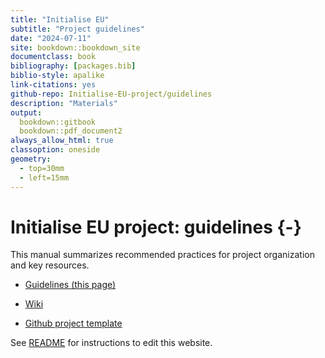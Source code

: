 ```yaml
--- 
title: "Initialise EU"
subtitle: "Project guidelines"
date: "2024-07-11"
site: bookdown::bookdown_site
documentclass: book
bibliography: [packages.bib]
biblio-style: apalike
link-citations: yes
github-repo: Initialise-EU-project/guidelines
description: "Materials"
output:
  bookdown::gitbook
  bookdown::pdf_document2
always_allow_html: true
classoption: oneside
geometry:
  - top=30mm
  - left=15mm
---
```




# Initialise EU project: guidelines {-}


<!--![](img/logo.jpeg)-->

This manual summarizes recommended practices for project organization and key resources.


- [Guidelines (this page)](https://initialise-eu-project.github.io/guidelines/)

- [Wiki](https://github.com/INITIALISE-EU-project/guidelines/wiki)

- [Github project template](https://github.com/INITIALISE-EU-project/template)


See [README](https://github.com/INITIALISE-EU-project/guidelines/blob/main/README.md) for instructions to edit this website.

















